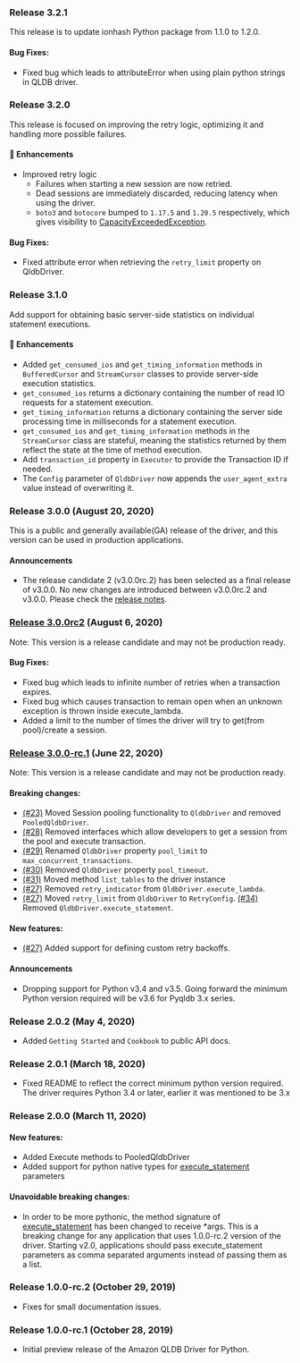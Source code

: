 ### Release 3.2.1
This release is to update ionhash Python package from 1.1.0 to 1.2.0.

#### Bug Fixes:
* Fixed bug which leads to attributeError when using plain python strings in QLDB driver.

### Release 3.2.0
This release is focused on improving the retry logic, optimizing it and handling more possible failures.

#### :tada: Enhancements
* Improved retry logic
   * Failures when starting a new session are now retried.
   * Dead sessions are immediately discarded, reducing latency when using the driver.
   * `boto3` and `botocore` bumped to `1.17.5` and `1.20.5` respectively, which gives visibility to [CapacityExceededException](https://docs.aws.amazon.com/qldb/latest/developerguide/driver-errors.html).

#### Bug Fixes:
* Fixed attribute error when retrieving the `retry_limit` property on QldbDriver.

### Release 3.1.0
Add support for obtaining basic server-side statistics on individual statement executions.

#### :tada: Enhancements
* Added `get_consumed_ios` and `get_timing_information` methods in `BufferedCursor` and `StreamCursor` classes to provide server-side execution statistics.
* `get_consumed_ios` returns a dictionary containing the number of read IO requests for a statement execution.
* `get_timing_information` returns a dictionary containing the server side processing time in milliseconds for a statement execution.
* `get_consumed_ios` and `get_timing_information` methods in the `StreamCursor` class are stateful, meaning the statistics returned by them reflect the state at the time of method execution.
* Add `transaction_id` property in `Executor` to provide the Transaction ID if needed.
* The `Config` parameter of `QldbDriver` now appends the `user_agent_extra` value instead of overwriting it.

### Release 3.0.0 (August 20, 2020)
This is a public and generally available(GA) release of the driver, and this version can be used in production applications.

#### Announcements
* The release candidate 2 (v3.0.0rc.2) has been selected as a final release of v3.0.0. No new changes are
introduced between v3.0.0rc.2 and v3.0.0. Please check the [release notes](https://github.com/awslabs/amazon-qldb-driver-python/releases/tag/v3.0.0).

### [Release 3.0.0rc2](https://github.com/awslabs/amazon-qldb-driver-python/releases/tag/v3.0.0rc2) (August 6, 2020)
Note: This version is a release candidate and may not be production ready.

#### Bug Fixes:

* Fixed bug which leads to infinite number of retries when a transaction expires.
* Fixed bug which causes transaction to remain open when an unknown exception is thrown inside execute_lambda.
* Added a limit to the number of times the driver will try to get(from pool)/create a session. 

### [Release 3.0.0-rc.1](https://github.com/awslabs/amazon-qldb-driver-python/releases/tag/v3.0.0-rc.1) (June 22, 2020)
Note: This version is a release candidate and may not be production ready.

#### Breaking changes:

* [(#23)](https://github.com/awslabs/amazon-qldb-driver-python/issues/23) Moved Session pooling functionality to 
`QldbDriver` and removed `PooledQldbDriver`.
* [(#28)](https://github.com/awslabs/amazon-qldb-driver-python/issues/28) Removed interfaces which allow developers to 
get a session from the pool and execute transaction.
* [(#29)](https://github.com/awslabs/amazon-qldb-driver-python/issues/29) Renamed `QldbDriver` property `pool_limit` to 
`max_concurrent_transactions`.
* [(#30)](https://github.com/awslabs/amazon-qldb-driver-python/issues/30) Removed `QldbDriver` property `pool_timeout`.
* [(#31)](https://github.com/awslabs/amazon-qldb-driver-python/issues/31) Moved method `list_tables` to the driver 
instance
* [(#27)](https://github.com/awslabs/amazon-qldb-driver-python/issues/27) Removed `retry_indicator` 
from `QldbDriver.execute_lambda`.
* [(#27)](https://github.com/awslabs/amazon-qldb-driver-python/issues/27) Moved `retry_limit` from `QldbDriver` to 
`RetryConfig`.
 [(#34)](https://github.com/awslabs/amazon-qldb-driver-python/issues/34)  Removed `QldbDriver.execute_statement`.

#### New features:

* [(#27)](https://github.com/awslabs/amazon-qldb-driver-python/issues/27) Added support for defining custom retry 
backoffs.

#### Announcements 

* Dropping support for Python v3.4 and v3.5. Going forward the minimum Python version required will be v3.6 for Pyqldb 3.x 
series.


### Release 2.0.2 (May 4, 2020)
* Added `Getting Started` and `Cookbook` to public API docs.

### Release 2.0.1 (March 18, 2020)

* Fixed README to reflect the correct minimum python version required.
The driver requires Python 3.4 or later, earlier it was mentioned to be 3.x

### Release 2.0.0 (March 11, 2020)

#### New features:
* Added Execute methods to PooledQldbDriver
* Added support for python native types for [execute_statement](https://amazon-qldb-driver-python.readthedocs.io/en/v2.0.0/reference/session/pooled_qldb_session.html#pyqldb.session.pooled_qldb_session.PooledQldbSession.execute_statement) parameters

#### Unavoidable breaking changes:
* In order to be more pythonic, the method signature of [execute_statement](https://amazon-qldb-driver-python.readthedocs.io/en/v2.0.0/reference/session/pooled_qldb_session.html#pyqldb.session.pooled_qldb_session.PooledQldbSession.execute_statement) has 
been changed to receive *args. This is a breaking change for any application 
that uses 1.0.0-rc.2 version of the driver. Starting v2.0, applications should 
pass execute_statement parameters as comma separated arguments instead of passing them as a list.

### Release 1.0.0-rc.2 (October 29, 2019)

* Fixes for small documentation issues.

### Release 1.0.0-rc.1 (October 28, 2019)

* Initial preview release of the Amazon QLDB Driver for Python.
